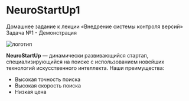 # NeuroStartUp1
Домашнее задание к лекции «Внедрение системы контроля версий» Задача №1 - Демонстрация

![логотип](https://camo.githubusercontent.com/ace14ee894d150192a7b05b12410738aa65528da742bbce69315a5f441320ea7/68747470733a2f2f692e696d6775722e636f6d2f495a4f525769492e706e67)

**NeuroStartUp** — динамически развивающийся стартап, 
специализирующийся на поиске с использованием новейших 
технологий искусственного интеллекта. Наши преимущества:

  * Высокая точность поиска
  * Высокая скорость поиска
  * Низкая цена

